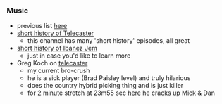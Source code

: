 
### Music

* previous list [here](./srbaker_FEB_2021.md)
* [short history of Telecaster](https://www.youtube.com/watch?v=_hWH5Eo9W0k)
    - this channel has many 'short history' episodes, all great
* [short history of Ibanez Jem](https://www.youtube.com/watch?v=c0WHcvKzvA0)
    - just in case you'd like to learn more
* Greg Koch on [telecaster](https://www.youtube.com/watch?v=AAPN5aE76mY)
    - my current bro-crush
    - he is a sick player (Brad Paisley level) and truly hilarious 
    - does the country hybrid picking thing and is just killer
    - for 2 minute stretch at 23m55 sec [here](https://www.youtube.com/watch?v=yQqPQ49zbh8) he cracks up Mick & Dan
